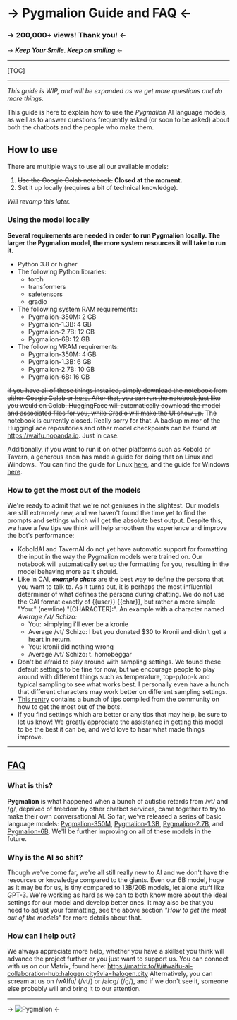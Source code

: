 # -> Pygmalion Guide and FAQ <-
### -> 200,000+ views! Thank you! <-
-> ***Keep Your Smile. Keep on smiling*** <-
___
[TOC]
___
*This guide is WIP, and will be expanded as we get more questions and do more things.*

This guide is here to explain how to use the *Pygmalion* AI language models, as well as to answer questions frequently asked (or soon to be asked) about both the chatbots and the people who make them.

## How to use
There are multiple ways to use all our available models:
1. ~~Use the Google Colab notebook.~~ **Closed at the moment.**
2. Set it up locally (requires a bit of technical knowledge).

*Will revamp this later.*

### Using the model locally
**Several requirements are needed in order to run Pygmalion locally. The larger the Pygmalion model, the more system resources it will take to run it.**
- Python 3.8 or higher
- The following Python libraries:
	- torch
	- transformers
	- safetensors
	- gradio
- The following system RAM requirements:
	- Pygmalion-350M: 2 GB
	- Pygmalion-1.3B: 4 GB
	- Pygmalion-2.7B: 12 GB
	- Pygmalion-6B: 12 GB
- The following VRAM requirements:
	- Pygmalion-350M: 4 GB
	- Pygmalion-1.3B: 6 GB
	- Pygmalion-2.7B: 10 GB
	- Pygmalion-6B: 16 GB

~~If you have all of these things installed, simply download the notebook from either Google Colab or [here](https://github.com/PygmalionAI/gradio-ui/blob/master/notebooks/GPU.ipynb). After that, you can run the notebook just like you would on Colab. HuggingFace will automatically download the model and associated files for you, while Gradio will make the UI show up.~~ The notebook is currently closed. Really sorry for that. A backup mirror of the HuggingFace repositories and other model checkpoints can be found at https://waifu.nopanda.io. Just in case.

Additionally, if you want to run it on other platforms such as Kobold or Tavern, a generous anon has made a guide for doing that on Linux and Windows.. You can find the guide for Linux [here](https://rentry.org/pygmalion-local), and the guide for Windows [here](https://rentry.org/Pyggymancy).

### How to get the most out of the models
We're ready to admit that we're not geniuses in the slightest. Our models are still extremely new, and we haven't found the time yet to find the prompts and settings which will get the absolute best output. Despite this, we have a few tips we think will help smoothen the experience and improve the bot's performance:
- KoboldAI and TavernAI do not yet have automatic support for formatting the input in the way the Pygmalion models were trained on. Our notebook will automatically set up the formatting for you, resulting in the model behaving more as it should.
- Like in CAI, ***example chats*** are the best way to define the persona that you want to talk to. As it turns out, it is perhaps the most influential determiner of what defines the persona during chatting. We do not use the CAI format exactly of {{user}} {{char}}, but rather a more simple "You:" (newline) "[CHARACTER]:". An example with a character named *Average /vt/ Schizo:*
  - You: >implying i'll ever be a kronie
  - Average /vt/ Schizo: I bet you donated $30 to Kronii and didn't get a heart in return.
  - You: kronii did nothing wrong
  - Average /vt/ Schizo: t. homobeggar
- Don't be afraid to play around with sampling settings. We found these default settings to be fine for now, but we encourage people to play around with different things such as temperature, top-p/top-k and typical sampling to see what works best. I personally even have a hunch that different characters may work better on different sampling settings.
- [This rentry](https://rentry.org/pygtips) contains a bunch of tips compiled from the community on how to get the most out of the bots.
- If you find settings which are better or any tips that may help, be sure to let us know! We greatly appreciate the assistance in getting this model to be the best it can be, and we'd love to hear what made things improve.
___
## [FAQ](https://www.youtube.com/watch?v=F1vggBwTJPk)

### What is this?
**Pygmalion** is what happened when a bunch of autistic retards from /vt/ and /g/, deprived of freedom by other chatbot services, came together to try to make their own conversational AI. So far, we've released a series of basic language models: [Pygmalion-350M](https://huggingface.co/PygmalionAI/pygmalion-350m), [Pygmalion-1.3B](https://huggingface.co/PygmalionAI/pygmalion-1.3b), [Pygmalion-2.7B](https://huggingface.co/PygmalionAI/pygmalion-2.7b), and [Pygmalion-6B](https://huggingface.co/PygmalionAI/pygmalion-6b). We'll be further improving on all of these models in the future.

### Why is the AI so shit?
Though we've come far, we're all still really new to AI and we don't have the resources or knowledge compared to the giants. Even our 6B model, huge as it may be for us, is tiny compared to 13B/20B models, let alone stuff like GPT-3. We're working as hard as we can to both know more about the ideal settings for our model and develop better ones. It may also be that you need to adjust your formatting, see the above section *"How to get the most out of the models"* for more details about that.

### How can I help out?
We always appreciate more help, whether you have a skillset you think will advance the project further or you just want to support us. You can connect with us on our Matrix, found here: https://matrix.to/#/#waifu-ai-collaboration-hub:halogen.city?via=halogen.city
Alternatively, you can scream at us on /wAIfu/ (/vt/) or /aicg/ (/g/), and if we don't see it, someone else probably will and bring it to our attention.
___
-> ![Pygmalion](https://files.catbox.moe/9hxwz4.jpg) <-

